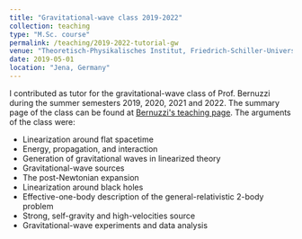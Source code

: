 ```yaml
---
title: "Gravitational-wave class 2019-2022"
collection: teaching
type: "M.Sc. course"
permalink: /teaching/2019-2022-tutorial-gw
venue: "Theoretisch-Physikalisches Institut, Friedrich-Schiller-Universität Jena"
date: 2019-05-01
location: "Jena, Germany"
---
```


I contributed as tutor for the gravitational-wave class of Prof. Bernuzzi during the summer semesters 2019, 2020, 2021 and 2022.
The summary page of the class can be found at [Bernuzzi's teaching page](http://sbernuzzi.gitpages.tpi.uni-jena.de/gw/index_SS2022.html). The arguments of the class were:
* Linearization around flat spacetime
* Energy, propagation, and interaction
* Generation of gravitational waves in linearized theory
* Gravitational-wave sources
* The post-Newtonian expansion
* Linearization around black holes
* Effective-one-body description of the general-relativistic 2-body problem
* Strong, self-gravity and high-velocities source
* Gravitational-wave experiments and data analysis
